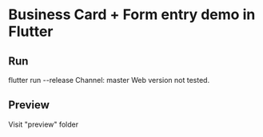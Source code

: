 # Business Card + Form entry demo in Flutter

## Run

flutter run --release
Channel: master
Web version not tested. 

## Preview
Visit "preview" folder